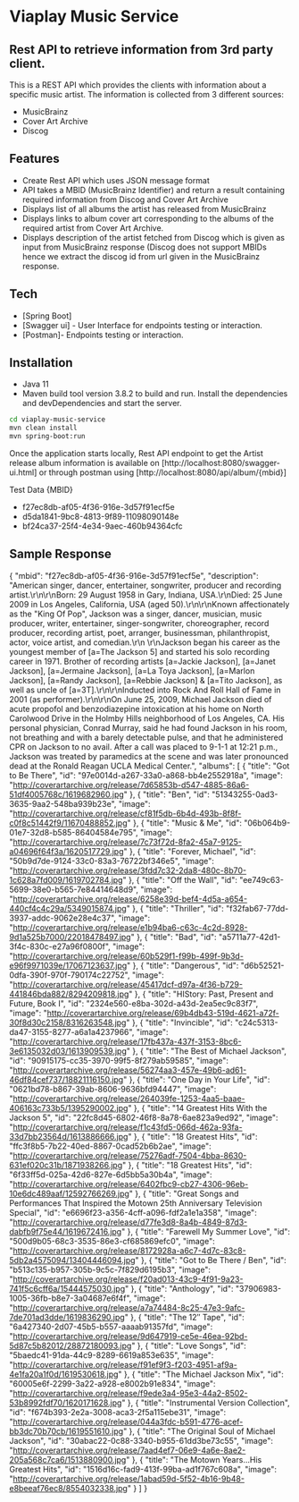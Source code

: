 # Viaplay Music Service
## Rest API to retrieve information from 3rd party client.

This is a REST API which  provides the clients with information about a specific music artist.
The information is collected from 3 different sources:
- MusicBrainz 
- Cover Art Archive
- Discog


## Features

- Create Rest API which uses JSON message format
- API takes a MBID (MusicBrainz Identifier) and return a result containing required information from Discog and Cover Art Archive
- Displays list of all albums the artist has released from MusicBrainz
- Displays links to album cover art corresponding to the albums of the required artist from Cover Art Archive.
- Displays description of the artist fetched from Discog which is given as input from MusicBrainz response (Discog does not support MBIDs hence we extract the discog id from url given in the MusicBrainz response.


## Tech

- [Spring Boot] 
- [Swagger ui] -  User Interface for endpoints testing or interaction.
- [Postman]- Endpoints testing or interaction.

## Installation

- Java 11
- Maven build tool version 3.8.2 to build and run.
  Install the dependencies and devDependencies and start the server.


```sh
cd viaplay-music-service
mvn clean install
mvn spring-boot:run
```
Once the application starts locally, Rest API endpoint to get the Artist release album information is available on [http://localhost:8080/swagger-ui.html] or through postman using [http://localhost:8080/api/album/{mbid}]

Test Data {MBID}
- f27ec8db-af05-4f36-916e-3d57f91ecf5e
- d5da1841-9bc8-4813-9f89-11098090148e
- bf24ca37-25f4-4e34-9aec-460b94364cfc


## Sample Response
{
"mbid": "f27ec8db-af05-4f36-916e-3d57f91ecf5e",
"description": "American singer, dancer, entertainer, songwriter, producer and recording artist.\r\n\r\nBorn: 29 August 1958 in Gary, Indiana, USA.\r\nDied: 25 June 2009 in Los Angeles, California, USA (aged 50).\r\n\r\nKnown affectionately as the \"King Of Pop\", Jackson was a singer, dancer, musician, music producer, writer, entertainer, singer-songwriter, choreographer, record producer, recording artist, poet, arranger, businessman, philanthropist, actor, voice artist, and comedian.\r\n \r\nJackson began his career as the youngest member of [a=The Jackson 5] and started his solo recording career in 1971. Brother of recording artists [a=Jackie Jackson], [a=Janet Jackson], [a=Jermaine Jackson], [a=La Toya Jackson], [a=Marlon Jackson], [a=Randy Jackson], [a=Rebbie Jackson] & [a=Tito Jackson], as well as uncle of [a=3T].\r\n\r\nInducted into Rock And Roll Hall of Fame in 2001 (as performer).\r\n\r\nOn June 25, 2009, Michael Jackson died of acute propofol and benzodiazepine intoxication at his home on North Carolwood Drive in the Holmby Hills neighborhood of Los Angeles, CA. His personal physician, Conrad Murray, said he had found Jackson in his room, not breathing and with a barely detectable pulse, and that he administered CPR on Jackson to no avail. After a call was placed to 9-1-1 at 12:21 p.m., Jackson was treated by paramedics at the scene and was later pronounced dead at the Ronald Reagan UCLA Medical Center.",
"albums": [
{
"title": "Got to Be There",
"id": "97e0014d-a267-33a0-a868-bb4e2552918a",
"image": "http://coverartarchive.org/release/7d65853b-d547-4885-86a6-51df4005768c/1619682960.jpg"
},
{
"title": "Ben",
"id": "51343255-0ad3-3635-9aa2-548ba939b23e",
"image": "http://coverartarchive.org/release/cf81f5db-6b4d-493b-8f8f-c0f8c51442f9/11670488852.jpg"
},
{
"title": "Music & Me",
"id": "06b064b9-01e7-32d8-b585-86404584e795",
"image": "http://coverartarchive.org/release/7c73f72d-8fa2-45a7-9125-a04696f64f3a/1620517729.jpg"
},
{
"title": "Forever, Michael",
"id": "50b9d7de-9124-33c0-83a3-76722bf346e5",
"image": "http://coverartarchive.org/release/3fdd7c32-2da8-480c-8b70-1c628a7fd009/1619702784.jpg"
},
{
"title": "Off the Wall",
"id": "ee749c63-5699-38e0-b565-7e84414648d9",
"image": "http://coverartarchive.org/release/6258e39d-bef4-4d5a-a654-440cf4c4c29a/5349015874.jpg"
},
{
"title": "Thriller",
"id": "f32fab67-77dd-3937-addc-9062e28e4c37",
"image": "http://coverartarchive.org/release/e1b94ba6-c63c-4c2d-8928-9d1a525b7000/22018478497.jpg"
},
{
"title": "Bad",
"id": "a5711a77-42d1-3f4c-830c-e27a96f0800f",
"image": "http://coverartarchive.org/release/60b529f1-f99b-499f-9b3d-e96f9971039e/17067123637.jpg"
},
{
"title": "Dangerous",
"id": "d6b52521-0dfa-390f-970f-790174c22752",
"image": "http://coverartarchive.org/release/45417dcf-d97a-4f36-b729-441846bda882/8294209818.jpg"
},
{
"title": "HIStory: Past, Present and Future, Book I",
"id": "2324e560-e8ba-302d-a43d-2ea5ec9c83f7",
"image": "http://coverartarchive.org/release/69b4db43-519d-4621-a72f-30f8d30c2158/8316263548.jpg"
},
{
"title": "Invincible",
"id": "c24c5313-da47-3155-8277-a6a1a4237966",
"image": "http://coverartarchive.org/release/17fb437a-437f-3153-8bc6-3e6135032d03/1613909539.jpg"
},
{
"title": "The Best of Michael Jackson",
"id": "90915175-cc35-3970-99f5-8f279ab59585",
"image": "http://coverartarchive.org/release/56274aa3-457e-49b6-ad61-46df84cef737/18821116150.jpg"
},
{
"title": "One Day in Your Life",
"id": "0621bd78-b867-39ab-8606-9636bfd94447",
"image": "http://coverartarchive.org/release/264039fe-1253-4aa5-baae-406163c733b5/1395290002.jpg"
},
{
"title": "14 Greatest Hits With the Jackson 5",
"id": "22fc8d45-6802-46f8-8a78-6ae823a9ed92",
"image": "http://coverartarchive.org/release/f1c43fd5-066d-462a-93fa-33d7bb23564d/1613886666.jpg"
},
{
"title": "18 Greatest Hits",
"id": "ffc3f8b5-7b22-40ed-8867-0cad52b6b2ae",
"image": "http://coverartarchive.org/release/75276adf-7504-4bba-8630-631ef020c31b/1871938266.jpg"
},
{
"title": "18 Greatest Hits",
"id": "6f33ff5d-025a-42d6-827e-6d5bb5a30b4a",
"image": "http://coverartarchive.org/release/6402fbc9-cb27-4306-96eb-10e6dc489aaf/12592766269.jpg"
},
{
"title": "Great Songs and Performances That Inspired the Motown 25th Anniversary Television Special",
"id": "e6696f23-a356-4cff-a096-fdf2a1e1a358",
"image": "http://coverartarchive.org/release/d77fe3d8-8a4b-4849-87d3-dabfb9f75e44/1619672416.jpg"
},
{
"title": "Farewell My Summer Love",
"id": "500d9b05-68c3-3535-86e3-cf685869efc0",
"image": "http://coverartarchive.org/release/8172928a-a6c7-4d7c-83c8-5db2a4575094/13404446094.jpg"
},
{
"title": "Got to Be There / Ben",
"id": "b513c135-b957-305b-9c5c-7f829d6195b3",
"image": "http://coverartarchive.org/release/f20ad013-43c9-4f91-9a23-741f5c6cff6a/15444575030.jpg"
},
{
"title": "Anthology",
"id": "37906983-1005-36fb-b8e7-3a04687e6f4f",
"image": "http://coverartarchive.org/release/a7a74484-8c25-47e3-9afc-7de701ad3dde/1619836290.jpg"
},
{
"title": "The 12″ Tape",
"id": "6a427340-2d07-45b5-b557-aaaab91357fd",
"image": "http://coverartarchive.org/release/9d647919-ce5e-46ea-92bd-5d87c5b82012/28872180093.jpg"
},
{
"title": "Love Songs",
"id": "5baedc41-91da-44c9-8289-6619a853e635",
"image": "http://coverartarchive.org/release/f91ef9f3-f203-4951-af9a-4e1fa20a1f0d/1619530618.jpg"
},
{
"title": "The Michael Jackson Mix",
"id": "60005e6f-2299-3a22-a928-e8002b91e834",
"image": "http://coverartarchive.org/release/f9ede3a4-95e3-44a2-8502-53b8992fdf70/1620171628.jpg"
},
{
"title": "Instrumental Version Collection",
"id": "f674b393-2e2a-3008-aca3-2f5a115ebe31",
"image": "http://coverartarchive.org/release/044a3fdc-b591-4776-acef-bb3dc70b70cb/1619551610.jpg"
},
{
"title": "The Original Soul of Michael Jackson",
"id": "30abac22-0c88-3340-b955-61dd3be73c55",
"image": "http://coverartarchive.org/release/7aad4ef7-06e9-4a6e-8ae2-205a568c7ca6/1513880900.jpg"
},
{
"title": "The Motown Years…His Greatest Hits",
"id": "1516d16c-fad9-413f-99ba-ad1f767c608a",
"image": "http://coverartarchive.org/release/1abad59d-5f52-4b16-9b48-e8beeaf76ec8/8554032338.jpg"
}
]
}